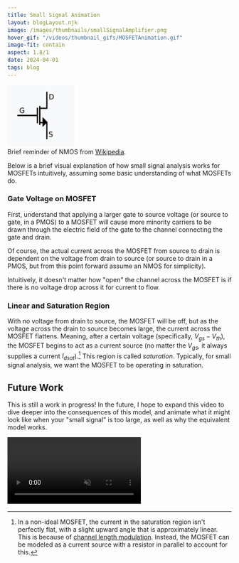 ```yaml
---
title: Small Signal Animation
layout: blogLayout.njk
image: /images/thumbnails/smallSignalAmplifier.png
hover_gif: "/videos/thumbnail_gifs/MOSFETAnimation.gif"
image-fit: contain
aspect: 1.8/1
date: 2024-04-01
tags: blog
---
```


<div class="animation-container with-note"  style="width: 30%; height: auto;">
<img src="/images/NMOS Diagram.png" alt="Image description">
</div>

<div class="note">Brief reminder of NMOS from <a href=https://en.wikipedia.org/wiki/MOSFET>Wikipedia</a>.</div>

Below is a brief visual explanation of how small signal analysis works for MOSFETs intuitively, assuming some basic understanding of what MOSFETs do.

### Gate Voltage on MOSFET

First, understand that applying a larger gate to source voltage (or source to gate, in a PMOS) to a MOSFET will cause more minority carriers to be drawn through the electric field of the gate to the channel connecting the gate and drain. 

Of course, the actual current across the MOSFET from source to drain is dependent on the voltage from drain to source (or source to drain in a PMOS, but from this point forward assume an NMOS for simplicity).

Intuitively, it doesn't matter how "open" the channel across the MOSFET is if there is no voltage drop across it for current to flow.

### Linear and Saturation Region

With no voltage from drain to source, the MOSFET will be off, but as the voltage across the drain to source becomes large,
the current across the MOSFET flattens. Meaning, after a certain voltage (specifically, $V_{gs}-V_{th}$), the MOSFET begins to act as a current source (no matter the $V_{gs}$, it always supplies a current $I_{dsat}$).[^1] This region is called *saturation*.
Typically, for small signal analysis, we want the MOSFET to be operating in saturation.

## Future Work

This is still a work in progress! In the future, I hope to expand this video to dive deeper into the consequences of this model, and animate what it might look like when your "small signal" is too large, as well as why the equivalent model works.

<div class="animation-container"> 
    <video class='hover-video' muted playsinline controls>
        <source src="/videos/MOSFETAnimation.mp4" type="video/mp4">
        Your browser does not support the video tag.
    </video>
</div>


[^1]: In a non-ideal MOSFET, the current in the saturation region isn't perfectly flat, with a slight upward angle that is approximately linear. This is because of [channel length modulation](https://en.wikipedia.org/wiki/Channel_length_modulation). Instead, the MOSFET can be modeled as a current source with a resistor in parallel to account for this.



